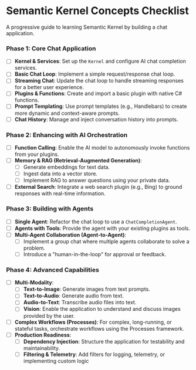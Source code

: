 # Semantic Kernel Concepts Checklist

A progressive guide to learning Semantic Kernel by building a chat application.

### Phase 1: Core Chat Application
- [ ] **Kernel & Services**: Set up the `Kernel` and configure AI chat completion services.
- [ ] **Basic Chat Loop**: Implement a simple request/response chat loop.
- [ ] **Streaming Chat**: Update the chat loop to handle streaming responses for a better user experience.
- [ ] **Plugins & Functions**: Create and import a basic plugin with native C# functions.
- [ ] **Prompt Templating**: Use prompt templates (e.g., Handlebars) to create more dynamic and context-aware prompts.
- [ ] **Chat History**: Manage and inject conversation history into prompts.

### Phase 2: Enhancing with AI Orchestration
- [ ] **Function Calling**: Enable the AI model to autonomously invoke functions from your plugins.
- [ ] **Memory & RAG (Retrieval-Augmented Generation)**:
    - [ ] Generate embeddings for text data.
    - [ ] Ingest data into a vector store.
    - [ ] Implement RAG to answer questions using your private data.
- [ ] **External Search**: Integrate a web search plugin (e.g., Bing) to ground responses with real-time information.

### Phase 3: Building with Agents
- [ ] **Single Agent**: Refactor the chat loop to use a `ChatCompletionAgent`.
- [ ] **Agents with Tools**: Provide the agent with your existing plugins as tools.
- [ ] **Multi-Agent Collaboration (Agent-to-Agent)**:
    - [ ] Implement a group chat where multiple agents collaborate to solve a problem.
    - [ ] Introduce a "human-in-the-loop" for approval or feedback.

### Phase 4: Advanced Capabilities
- [ ] **Multi-Modality**:
    - [ ] **Text-to-Image**: Generate images from text prompts.
    - [ ] **Text-to-Audio**: Generate audio from text.
    - [ ] **Audio-to-Text**: Transcribe audio files into text.
    - [ ] **Vision**: Enable the application to understand and discuss images provided by the user.
- [ ] **Complex Workflows (Processes)**: For complex, long-running, or stateful tasks, orchestrate workflows using the Processes framework.
- [ ] **Production Readiness**:
    - [ ] **Dependency Injection**: Structure the application for testability and maintainability.
    - [ ] **Filtering & Telemetry**: Add filters for logging, telemetry, or implementing custom logic
